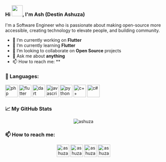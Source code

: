 ### Hi <img src="https://media.giphy.com/media/hvRJCLFzcasrR4ia7z/giphy.gif" width="35">, I'm Ash (Destin Ashuza)

I'm a Software Engineer who is passionate about making open-source more accessible, creating technology to elevate people, and building community.

- 🔭 I’m currently working on **Flutter**
- 🌱 I’m currently learning **Flutter**
- 👯 I’m looking to collaborate on **Open Source** projects
- 💬 Ask me about **anything**
- 📫 How to reach me: \*\*

### 🧰 Languages:

<p>
<img src="https://img.icons8.com/color/48/000000/php.png" alt="php" width="40" height="40"/>
<img src="https://img.icons8.com/color/48/000000/flutter.png" alt="flutter" width="40" height="40"/>
<img src="https://img.icons8.com/color/48/000000/dart.png" alt="dart" width="40" height="40"/>
<img src="https://img.icons8.com/color/48/000000/javascript.png" alt="javascript" width="40" height="40"/>
<img src="https://img.icons8.com/color/48/000000/python.png" alt="python" width="40" height="40"/>
<img src="https://img.icons8.com/color/48/000000/c-plus-plus-logo.png" alt="c++" width="40" height="40"/>
<img src="https://img.icons8.com/color/48/000000/c-sharp-logo.png" alt="c#" width="40" height="40"/>
</p>

### 📈 My GitHub Stats

<p align="center"> <img src="https://github-readme-stats.vercel.app/api?username=AshDest&show_icons=true&theme=gotham" alt="ashuza" />

### 📫 How to reach me:

<p align="center">
<a href="https://twitter.com/ashuza1" target="blank"><img align="center" src="https://img.icons8.com/fluent/48/000000/twitter.png" alt="ashuza1" height="40" width="40" /></a>
<a href="https://linkedin.com/in/ashuza" target="blank"><img align="center" src="https://img.icons8.com/color/48/000000/linkedin.png" alt="ashuza" height="40" width="40" /></a>
<a href="https://fb.com/ashuza1" target="blank"><img align="center" src="https://img.icons8.com/fluent/48/000000/facebook-new.png" alt="ashuza1" height="40" width="40" /></a>
<a href="https://instagram.com/ashuza1" target="blank"><img align="center" src="https://img.icons8.com/fluent/48/000000/instagram-new.png" alt="ashuza1" height="40" width="40" /></a>
</p>
